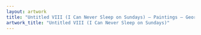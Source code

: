 ```yaml
---
layout: artwork
title: "Untitled VIII (I Can Never Sleep on Sundays) — Paintings — George Chapman"
artwork_title: "Untitled VIII (I Can Never Sleep on Sundays)"
---
```


